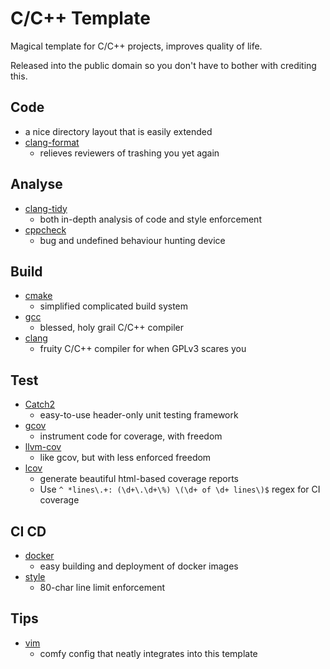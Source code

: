 # C/C++ Template

Magical template for C/C++ projects, improves quality of life.

Released into the public domain so you don't have to bother with crediting this.

## Code

* a nice directory layout that is easily extended
* [clang-format](https://clang.llvm.org/docs/ClangFormat.html)
  * relieves reviewers of trashing you yet again

## Analyse

* [clang-tidy](https://clang.llvm.org/extra/clang-tidy/)
  * both in-depth analysis of code and style enforcement
* [cppcheck](http://cppcheck.sourceforge.net/)
  * bug and undefined behaviour hunting device

## Build

* [cmake](https://cmake.org/)
  * simplified complicated build system
* [gcc](https://gcc.gnu.org/)
  * blessed, holy grail C/C++ compiler
* [clang](https://clang.llvm.org/)
  * fruity C/C++ compiler for when GPLv3 scares you

## Test

* [Catch2](https://github.com/catchorg/Catch2)
  * easy-to-use header-only unit testing framework
* [gcov](https://gcc.gnu.org/onlinedocs/gcc/Gcov.html)
  * instrument code for coverage, with freedom
* [llvm-cov](https://llvm.org/docs/CommandGuide/llvm-cov.html)
  * like gcov, but with less enforced freedom
* [lcov](http://ltp.sourceforge.net/coverage/lcov.php)
  * generate beautiful html-based coverage reports
  * Use `^ *lines\.+: (\d+\.\d+\%) \(\d+ of \d+ lines\)$` regex for CI coverage

## CI CD

* [docker](https://git.mel.vin/cicd/docker)
  * easy building and deployment of docker images
* [style](https://git.mel.vin/cicd/style)
  * 80-char line limit enforcement

## Tips

* [vim](https://git.mel.vin/conf/vim)
  * comfy config that neatly integrates into this template
